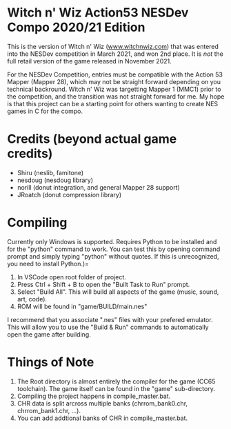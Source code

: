 # Witch n' Wiz Action53 NESDev Compo 2020/21 Edition
This is the version of Witch n' Wiz (www.witchnwiz.com) that was entered into the NESDev competition in March 2021, and won 2nd place. It is *not* the full retail version of the game released in November 2021.

For the NESDev Competition, entries must be compatible with the Action 53 Mapper (Mapper 28), which may not be straight forward depending on you technical backround. Witch n' Wiz was targetting Mapper 1 (MMC1) prior to the competition, and the transition was not straight forward for me. My hope is that this project can be a starting point for others wanting to create NES games in C for the compo.

# Credits (beyond actual game credits)

* Shiru (neslib, famitone)
* nesdoug (nesdoug library)
* norill (donut integration, and general Mapper 28 support)
* JRoatch (donut compression library)

# Compiling

Currently only Windows is supported. Requires Python to be installed and for the "python" command to work. You can test this by opening command prompt and simply typing "python" without quotes. If this is unrecognized, you need to install Python.)=

1. In VSCode open root folder of project.
2. Press Ctrl + Shift + B to open the "Built Task to Run" prompt.
3. Select "Build All". This will build all aspects of the game (music, sound, art, code).
4. ROM will be found in "game/BUILD/main.nes"

I recommend that you associate ".nes" files with your prefered emulator. This will allow you to use the "Build & Run" commands to automatically open the game after building.

# Things of Note

1. The Root directory is almost entirely the compiler for the game (CC65 toolchain). The game itself can be found in the "game" sub-directory.
2. Compiling the project happens in compile_master.bat.
3. CHR data is split arcross multiple banks (chrrom_bank0.chr, chrrom_bank1.chr, ...).
4. You can add addtional banks of CHR in compile_master.bat.